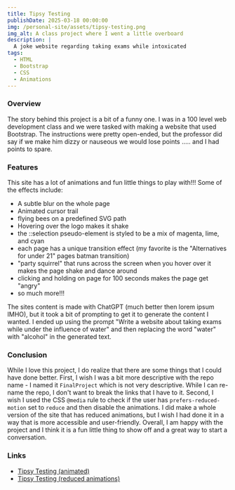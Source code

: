 ```yaml
---
title: Tipsy Testing
publishDate: 2025-03-18 00:00:00
img: /personal-site/assets/tipsy-testing.png
img_alt: A class project where I went a little overboard
description: |
  A joke website regarding taking exams while intoxicated
tags:
  - HTML
  - Bootstrap
  - CSS
  - Animations
---
```


### Overview

The story behind this project is a bit of a funny one.
I was in a 100 level web development class and we were tasked with making a website that used Bootstrap.
The instructions were pretty open-ended, but the professor did say if we make him dizzy or nauseous we would lose points ..... and I had points to spare.

### Features

This site has a lot of animations and fun little things to play with!!! Some of the effects include:

- A subtle blur on the whole page
- Animated cursor trail
- flying bees on a predefined SVG path
- Hovering over the logo makes it shake
- the ::selection pseudo-element is styled to be a mix of magenta, lime, and cyan
- each page has a unique transition effect (my favorite is the "Alternatives for under 21" pages batman transition)
- "party squirrel" that runs across the screen when you hover over it makes the page shake and dance around
- clicking and holding on page for 100 seconds makes the page get "angry"
- so much more!!!

The sites content is made with ChatGPT (much better then lorem ipsum IMHO), but it took a bit of prompting to get it to generate the content I wanted. I ended up using the prompt "Write a website about taking exams while under the influence of water" and then replacing the word "water" with "alcohol" in the generated text.

### Conclusion

While I love this project, I do realize that there are some things that I could have done better.
First, I wish I was a bit more descriptive with the repo name - I named it `FinalProject` which is not very descriptive.
While I can re-name the repo, I don't want to break the links that I have to it.
Second, I wish I used the CSS `@media` rule to check if the user has `prefers-reduced-motion` set to `reduce` and then disable the animations.
I did make a whole version of the site that has reduced animations, but I wish I had done it in a way that is more accessible and user-friendly.
Overall, I am happy with the project and I think it is a fun little thing to show off and a great way to start a conversation.

### Links

- [Tipsy Testing (animated)](https://bentzi-shuster.github.io/FinalProject/)
- [Tipsy Testing (reduced animations)](https://bentzi-shuster.github.io/FinalProject/reducedAnimations)
